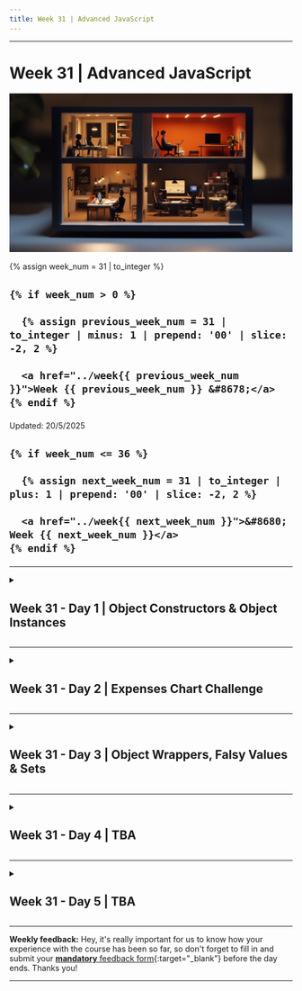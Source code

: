 ```yaml
---
title: Week 31 | Advanced JavaScript
---
```


<hr class="mb-0">

<h1 id="{{ Week 31-Advanced JavaScript | slugify }}">
  <span class="week-prefix">Week 31 |</span> Advanced JavaScript
</h1>

<img src="assets/diorama.jpg" />

<div class="week-controls">

  {% assign week_num = 31 | to_integer %}

  <h2 class="week-controls__previous_week">

    {% if week_num > 0 %}

      {% assign previous_week_num = 31 | to_integer | minus: 1 | prepend: '00' | slice: -2, 2 %}

      <a href="../week{{ previous_week_num }}">Week {{ previous_week_num }} &#8678;</a>
    {% endif %}

  </h2>

  <span>Updated: 20/5/2025</span>

  <h2 class="week-controls__next_week">

    {% if week_num <= 36 %}

      {% assign next_week_num = 31 | to_integer | plus: 1 | prepend: '00' | slice: -2, 2 %}

      <a href="../week{{ next_week_num }}">&#8680; Week {{ next_week_num }}</a>
    {% endif %}

  </h2>

</div>

---

<!-- Week 31 - Day 1 | Object Constructors & Object Instances -->
<details markdown="1">
  <summary>
    <h2>
      <span class="summary-day">Week 31 - Day 1</span> | Object Constructors & Object Instances</h2>
  </summary>

### Schedule

  - **Watch the lectures**
  - **Study the suggested material**
  - **Practice on the topics and share your questions**

### Study Plan

  Your instructor will share the video lectures with you. Here are the topics covered:

  - **Part 1:** TypeScript, Objects Constructors & Instances
  - **Part 2:** TypeScript, Objects Constructors & Instances

  You can find the lecture code [here](https://github.com/in-tech-gration/WDX-180/tree/main/curriculum/week31/assets/day01/code){:target="_blank"} and the diagram [here](https://github.com/in-tech-gration/WDX-180/blob/main/curriculum/week31/assets/day01/20.05.2024-Object.Hierarchies.png){:target="_blank"}.

  **References & Resources:**

  - [Object.hasOwn()](https://developer.mozilla.org/en-US/docs/Web/JavaScript/Reference/Global_Objects/Object/hasOwn){:target="_blank"}  
    - Introduced in [ES2022](https://tc39.es/ecma262/2022/#sec-object.hasown){:target="_blank"}  
    - ...and not available [before that](https://tc39.es/ecma262/2021/#sec-properties-of-the-object-constructor){:target="_blank"}  
  - [Pretty TypeScript Errors](https://marketplace.visualstudio.com/items?itemName=yoavbls.pretty-ts-errors){:target="_blank"}  
  - [Axel Rauschmayer: JavaScript inheritance: beyond the basics](https://www.youtube.com/watch?v=NyClWddeO_A){:target="_blank"}

  - For private methods/properties we can use:  
    - the *private* keyword in TypeScript  
    - the `#` hash character in JavaScript

  **Lecture Questions:**

  - Property `hasOwn` does not exist on type `ObjectConstructor`. Do you need to change your target library? Try changing the `lib` compiler option to `es2022` or later. `Object.hasOwn(pet,"run")` 😰   
  -   `pet.hasOwnProperty("run")`  
    - [SO: Property 'assign' does not exist on type 'ObjectConstructor'](https://stackoverflow.com/questions/35959372/property-assign-does-not-exist-on-type-objectconstructor){:target="_blank"}  
  - Are static methods/properties the same as private methods/properties?  
    - No   
  - What is an *instance*?  
    - Any object created using the new keyword. The object is always **an instance of** the Class or Function Constructor that created it.

<!-- Summary -->

### Exercises

  - **Study:** [instanceof](https://developer.mozilla.org/en-US/docs/Web/JavaScript/Reference/Operators/instanceof){:target="_blank"}  
  - **Study:** [Sparse Arrays (vs Dense Arrays)](https://2ality.com/2012/06/dense-arrays.html)  
    - Also follow and read this blog and his books, articles and videos  
  - [Study private properties](https://developer.mozilla.org/en-US/docs/Web/JavaScript/Reference/Classes/Private_properties)  
  - Investigate (more) on the difference between: **if ( obj.prop ) and if ( “prop” in obj )**  
    - *“A property may be present in an object but have value undefined. Therefore, x in obj is not the same as obj.x \!== undefined.” \~ The in operator @ [MDN](https://developer.mozilla.org/en-US/docs/Web/JavaScript/Reference/Operators/in#description)*  
  - Try the following:  
    - Create a class (e.g. Cat, Fish) and/or constructor and then create instances of Cat and Fish (e.g. siameseCat) and try using the **object instanceof Cat** check.  
  - **Study:** [Array Constructor](https://developer.mozilla.org/en-US/docs/Web/JavaScript/Reference/Global_Objects/Array/Array)  

  - [**Start this TypeScript course**](https://www.totaltypescript.com/tutorials/beginners-typescript)

  **IMPORTANT:** Make sure to complete all the tasks found in the **daily Progress Sheet** and update the sheet accordingly. Once you've updated the sheet, don't forget to `commit` and `push`. The progress draft sheet for this day is: **/user/week31/progress/progress.draft.w31.d01.csv**

  You should **NEVER** update the `draft` sheets directly, but rather work on a copy of them according to the instructions [found here](../week01/resources/PROGRESS-WORKFLOW.md).


<!-- Extra Resources -->

<!-- Sources and Attributions -->
  
</details>

<hr class="mt-1">

<!-- Week 31 - Day 2 | Expenses Chart Challenge -->
<details markdown="1">
  <summary>
    <h2>
      <span class="summary-day">Week 31 - Day 2</span> | Expenses Chart Challenge</h2>
  </summary>

### Schedule

  - **Study the suggested material**
  - **Practice on the topics and share your questions**

### Study Plan

  Study the following TypeScript concepts and then scroll down
  to the `Exercises` section to start your Frontend coding challenge.

  - [TypeScript Generics explained with pets](https://maddev.netlify.app/development/typescript_generics/){:target="_blank"}

  - [Generic Types](https://www.typescriptlang.org/docs/handbook/2/generics.html#generic-types){:target="_blank"}

  - Try TypeScript with [ts-node](https://www.npmjs.com/package/ts-node){:target="_blank"}, a TypeScript execution engine and REPL for Node.js.

<!-- Summary -->

### Exercises

  ![](./assets/expenses.chart.jpg)

  Time for a Frontend coding challenge!

  In this challenge, you'll create a bar chart component from scratch.

  Visit the [Frontend Mentor](https://www.frontendmentor.io/challenges/expenses-chart-component-e7yJBUdjwt){:target="_blank"} web page and start hacking!

  You can also download the exercise resources and instructions [here](https://github.com/in-tech-gration/WDX-180/tree/main/curriculum/week31/assets/day02){:target="_blank"}.

  **IMPORTANT:** Make sure to complete all the tasks found in the **daily Progress Sheet** and update the sheet accordingly. Once you've updated the sheet, don't forget to `commit` and `push`. The progress draft sheet for this day is: **/user/week31/progress/progress.draft.w31.d02.csv**

  You should **NEVER** update the `draft` sheets directly, but rather work on a copy of them according to the instructions [found here](../week01/resources/PROGRESS-WORKFLOW.md).


<!-- Extra Resources -->

<!-- Sources and Attributions -->
  
</details>

<hr class="mt-1">

<!-- Week 31 - Day 3 | Object Wrappers, Falsy Values & Sets -->
<details markdown="1">
  <summary>
    <h2>
      <span class="summary-day">Week 31 - Day 3</span> | Object Wrappers, Falsy Values & Sets</h2>
  </summary>

### Schedule

  - **Watch the lectures**
  - **Study the suggested material**
  - **Practice on the topics and share your questions**

### Study Plan

  Your instructor will share the video lectures with you. Here are the topics covered:

  - **Part 1:** Primitive Objects
  - **Part 2:** Object Wrappers, Falsy Values & Sets

  You can find the lecture code [here](){:target="_blank"}

  **References & Resources:**

  - **Bookmarks you MUST have as a JS developer:**  
    - [**Primitive Values in JS**](https://developer.mozilla.org/en-US/docs/Web/JavaScript/Data_structures#primitive_values){:target="_blank"}  
    - [**Operator Precedence Table**](https://developer.mozilla.org/en-US/docs/Web/JavaScript/Reference/Operators/Operator_precedence#table){:target="_blank"}  
    - [**Falsy values**](https://developer.mozilla.org/en-US/docs/Glossary/Falsy){:target="_blank"}  
  - typeof (unary) operator always returns a string   
  - If you need to go past the Number.MAX_SAFE_INTEGER, use the BigInt notation:  
    - Instead of: `(9007199254740991+1) === (9007199254740991+2) === true`???  
    - Do this: `(9007199254740991n+1n) === (9007199254740991n+2n)`  
      - turn Number(s) into BigInt(s) by placing the n at the end of the number  
  - With floating point numbers (aka decimals), be extra careful.  
    - Consider using a library like decimal.js or big.js  
  - Use the _ notation for large integers: 10_000_000  
  - 0/-0 are the only falsy number values (When coerced to a Boolean they produce false)  
  - “” empty string is the only falsy String value (when coerced to a Boolean it produces false)  
  - Value type conversion can happen in 2 ways:  
    - Explicitly: String(5);  
    - **Implicitly**: 5 + “”; => “5”  
      - Another example: if/while/switch/dowhile  
      - if ( 5 ){ ... } => if ( **5 => Boolean(5) => true** ){ ... }  
  - You will probably never have to deal (or find) Object Wrapped Primitives in any codebase.  
  - When ES6 came out (?) a bunch of new objects were introduced:  
    - Set  
    - WeakSet  
    - Map  
    - WeakMap  
    - Special kind of Arrays: [Indexed Collections](https://developer.mozilla.org/en-US/docs/Web/JavaScript/Reference/Global_Objects#indexed_collections){:target="_blank"} (mainly for working with binary data)  
  - Some Constructor Functions can be used without the new keyword:  
    - Date(), new Date(), Error(), new Error()   
  - Others are pretty strict and will throw an Error  
    - Promise, Set, etc.  
  - Others are completely forbidden (illegal constructors)  
    - new HTMLElement() will throw an error

<!-- Summary -->

### Exercises

  **Study Guide**

  - **Discover Set(s) and its methods:**  
    - `values()` *(similar to Object.values())*  
    - `keys()` *(similar to Object.keys())*  
    - `entries()` *(similar to Object.entries())*  
    - `forEach()`   
    - Try using Sets with **Object references**  
    - Try and google for an introductory video on Math and Set Theory

  **IMPORTANT:** Make sure to complete all the tasks found in the **daily Progress Sheet** and update the sheet accordingly. Once you've updated the sheet, don't forget to `commit` and `push`. The progress draft sheet for this day is: **/user/week31/progress/progress.draft.w31.d03.csv**

  You should **NEVER** update the `draft` sheets directly, but rather work on a copy of them according to the instructions [found here](../week01/resources/PROGRESS-WORKFLOW.md).


<!-- Extra Resources -->

<!-- Sources and Attributions -->
  
</details>

<hr class="mt-1">

<!-- Week 31 - Day 4 | TBA -->
<details markdown="1">
  <summary>
    <h2>
      <span class="summary-day">Week 31 - Day 4</span> | TBA</h2>
  </summary>

### Schedule

  - **Study the suggested material**
  - **Practice on the topics and share your questions**

<!-- Study Plan -->

<!-- Summary -->

<!-- Exercises -->

<!-- Extra Resources -->

<!-- Sources and Attributions -->
  
</details>

<hr class="mt-1">

<!-- Week 31 - Day 5 | TBA -->
<details markdown="1">
  <summary>
    <h2>
      <span class="summary-day">Week 31 - Day 5</span> | TBA</h2>
  </summary>

### Schedule

  - **Watch the lectures**
  - **Study the suggested material**
  - **Practice on the topics and share your questions**

### Study Plan

  Your instructor will share the video lectures with you. Here are the topics covered:

  - **Part 1:** 
  - **Part 2:**

  You can find the lecture code [here](){:target="_blank"}

  **Lecture Notes & Questions:**

  **References & Resources:**

<!-- Summary -->

<!-- Exercises -->

### Extra Resources

  ---



  _Photo by []()_


<!-- Sources and Attributions -->
  
</details>


<hr class="mt-1">

**Weekly feedback:** Hey, it's really important for us to know how your experience with the course has been so far, so don't forget to fill in and submit your [**mandatory** feedback form](https://forms.gle/S6Zg3bbS2uuwsSZF9){:target="_blank"} before the day ends. Thanks you!



---

<!-- COMMENTS: -->
<script src="https://utteranc.es/client.js"
  repo="in-tech-gration/WDX-180"
  issue-term="pathname"
  theme="github-dark"
  crossorigin="anonymous"
  async>
</script>